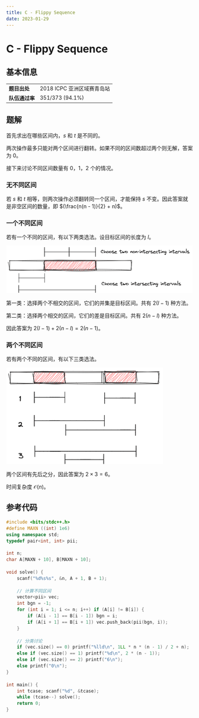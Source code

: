 ```yaml
---
title: C - Flippy Sequence
date: 2023-01-29
---
```


# C - Flippy Sequence

## 基本信息

<table>
<tr>
<td><b>题目出处</b></td><td>2018 ICPC 亚洲区域赛青岛站</td>
</tr>
<tr>
<td><b>队伍通过率</b></td><td>351/373 (94.1%)</td>
</tr>
</table>

## 题解

首先求出在哪些区间内，$s$ 和 $t$ 是不同的。

两次操作最多只能对两个区间进行翻转。如果不同的区间数超过两个则无解，答案为 $0$。

接下来讨论不同区间数量有 $0$，$1$，$2$ 个的情况。

### 无不同区间

若 $s$ 和 $t$ 相等，则两次操作必须翻转同一个区间，才能保持 $s$ 不变。因此答案就是非空区间的数量，即 $(\frac{n(n - 1)}{2} + n)$。

### 一个不同区间

若有一个不同的区间，有以下两类选法。设目标区间的长度为 $l$。

![c-editorial-1.png](c-editorial-1.png)

第一类：选择两个不相交的区间，它们的并集是目标区间。共有 $2(l - 1)$ 种方法。

第二类：选择两个相交的区间，它们的差是目标区间。共有 $2(n - l)$ 种方法。

因此答案为 $2(l - 1) + 2(n - l) = 2(n - 1)$。

### 两个不同区间

若有两个不同的区间，有以下三类选法。

![c-editorial-2.png](c-editorial-2.png)

两个区间有先后之分，因此答案为 $2 \times 3 = 6$。

时间复杂度 $\mathcal{O}(n)$。

## 参考代码

```c++ linenums="1"
#include <bits/stdc++.h>
#define MAXN ((int) 1e6)
using namespace std;
typedef pair<int, int> pii;

int n;
char A[MAXN + 10], B[MAXN + 10];

void solve() {
    scanf("%d%s%s", &n, A + 1, B + 1);

    // 计算不同区间
    vector<pii> vec;
    int bgn = -1;
    for (int i = 1; i <= n; i++) if (A[i] != B[i]) {
        if (A[i - 1] == B[i - 1]) bgn = i;
        if (A[i + 1] == B[i + 1]) vec.push_back(pii(bgn, i));
    }

    // 分类讨论
    if (vec.size() == 0) printf("%lld\n", 1LL * n * (n - 1) / 2 + n);
    else if (vec.size() == 1) printf("%d\n", 2 * (n - 1));
    else if (vec.size() == 2) printf("6\n");
    else printf("0\n");
}

int main() {
    int tcase; scanf("%d", &tcase);
    while (tcase--) solve();
    return 0;
}
```
